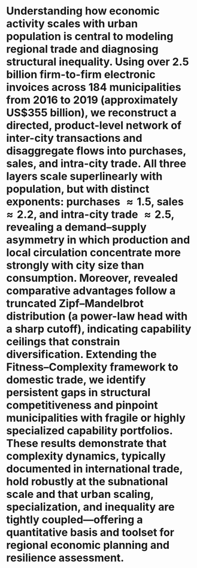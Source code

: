 # Understanding how economic activity scales with urban population is central to modeling regional trade and diagnosing structural inequality. Using over 2.5 billion firm-to-firm electronic invoices across 184 municipalities from 2016 to 2019 (approximately US\$355 billion), we reconstruct a directed, product-level network of inter-city transactions and disaggregate flows into purchases, sales, and intra-city trade. All three layers scale superlinearly with population, but with distinct exponents: purchases $\approx 1.5$, sales $\approx 2.2$, and intra-city trade $\approx 2.5$, revealing a demand–supply asymmetry in which production and local circulation concentrate more strongly with city size than consumption. Moreover, revealed comparative advantages follow a truncated Zipf–Mandelbrot distribution (a power-law head with a sharp cutoff), indicating capability ceilings that constrain diversification. Extending the Fitness–Complexity framework to domestic trade, we identify persistent gaps in structural competitiveness and pinpoint municipalities with fragile or highly specialized capability portfolios. These results demonstrate that complexity dynamics, typically documented in international trade, hold robustly at the subnational scale and that urban scaling, specialization, and inequality are tightly coupled—offering a quantitative basis and toolset for regional economic planning and resilience assessment.
